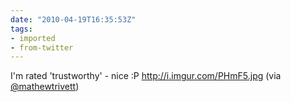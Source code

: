 ```yaml
---
date: "2010-04-19T16:35:53Z"
tags:
- imported
- from-twitter
---
```

I'm rated 'trustworthy' - nice :P http://i.imgur.com/PHmF5.jpg \(via [@mathewtrivett](https://twitter.com/mathewtrivett)\)
